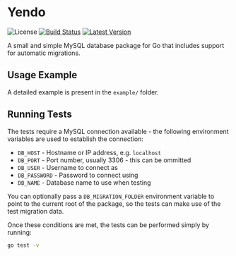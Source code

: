 # Yendo

![License](https://img.shields.io/github/license/jamiefdhurst/yendo.svg)
[![Build Status](https://ci.jamiehurst.co.uk/buildStatus/icon?job=yendo%2Fmaster)](https://ci.jamiehurst.co.uk/job/yendo/job/master/)
[![Latest Version](https://img.shields.io/github/release/jamiefdhurst/yendo.svg)](https://github.com/jamiefdhurst/yendo/releases)

A small and simple MySQL database package for Go that includes support for automatic migrations.

## Usage Example

A detailed example is present in the `example/` folder. 

## Running Tests

The tests require a MySQL connection available - the following environment variables are used to establish the 
connection:

* `DB_HOST` - Hostname or IP address, e.g. `localhost`
* `DB_PORT` - Port number, usually 3306 - this can be ommitted
* `DB_USER` - Username to connect as
* `DB_PASSWORD` - Password to connect using
* `DB_NAME` - Database name to use when testing

You can optionally pass a `DB_MIGRATION_FOLDER` environment variable to point to the current root of the package, so
the tests can make use of the test migration data.

Once these conditions are met, the tests can be performed simply by running:

```bash
go test -v
```
